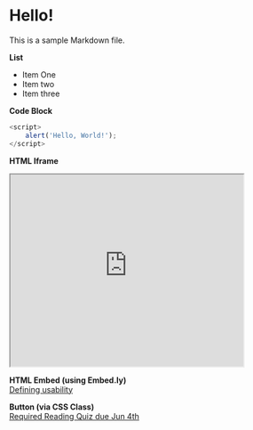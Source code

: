 # Hello!

This is a sample Markdown file.

**List**
- Item One
- Item two
- Item three

**Code Block**  
```javascript
<script>
    alert('Hello, World!');
</script>
```

**HTML Iframe**  
<iframe width="420" height="345" src="https://www.youtube.com/embed/lJIrF4YjHfQ">
</iframe>

**HTML Embed (using Embed.ly)**  
<a class="embedly-card" data-card-controls="0" data-card-align="left" href="https://blog.prototypr.io/defining-usability-e7bf42e8abd0">Defining usability</a>

**Button (via CSS Class)**  
[Required Reading Quiz due Jun 4th](https://canvas.sfu.ca/courses/44038/quizzes/166553 ':class=button')
